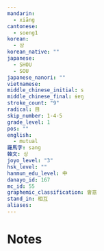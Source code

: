```yaml
---
mandarin:
  - xiāng
cantonese:
  - soeng1
korean:
  - 상
korean_native: ""
japanese:
  - SHOU
  - SOU
japanese_nanori: ""
vietnamese:
middle_chinese_initial: s
middle_chinese_final: ɨɐŋ
stroke_count: "9"
radical: 目
skip_number: 1-4-5
grade_level: 1
pos: ""
english:
  - mutual
羅馬字: sang
韓文: 상
joyo_level: "3"
hsk_level: ""
hanmun_edu_level: 中
danayo_id: 167
mc_id: 55
graphemic_classification: 會意
stand_in: 相互
aliases:
---
```


# Notes
